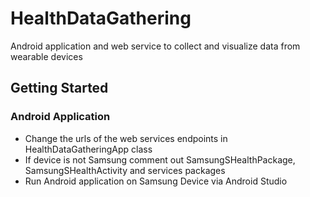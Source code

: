 
# HealthDataGathering

Android application and web service to collect and visualize data from wearable devices

## Getting Started

### Android Application

* Change the urls of the web services endpoints in HealthDataGatheringApp class
* If device is not Samsung comment out SamsungSHealthPackage, SamsungSHealthActivity and services packages
* Run Android application on Samsung Device via Android Studio
